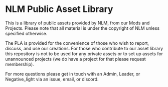 # NLM Public Asset Library
This is a library of public assets provided by NLM, from our Mods and Projects.  Please note that all material is under the copyright of NLM unless specified otherwise.

The PLA is provided for the convenience of those who wish to report, discuss, and use our creations.
For those who contribute to our asset library this repository is not to be used for any private assets or to set up assets for unannounced projects (we do have a project for that please request membership). 

For more questions please get in touch with an Admin, Leader, or Negative_light via an issue, email, or discord.
